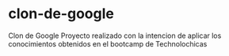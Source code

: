 # clon-de-google
Clon de Google Proyecto realizado con la intencion de aplicar los conocimientos obtenidos en el bootcamp de Technolochicas
